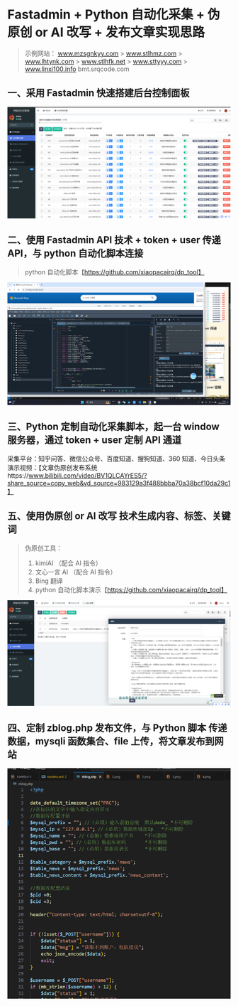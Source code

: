 # Fastadmin + Python 自动化采集 + 伪原创 or AI 改写 + 发布文章实现思路

> 示例网站：
> www.mzsgnkyy.com > www.stlhmz.com > www.lhtynk.com > www.stlhfk.net > www.sttyyy.com > www.linxi100.info
> bmt.srqcode.com

## 一、采用 Fastadmin 快速搭建后台控制面板

![img](1.png)

## 二、使用 Fastadmin API 技术 + token + user 传递 API，与 python 自动化脚本连接

> python 自动化脚本【https://github.com/xiaopacairq/dp_tool】

![img](5.png)

## 三、Python 定制自动化采集脚本，起一台 window 服务器，通过 token + user 定制 API 通道

采集平台：知乎问答、微信公众号、百度知道、搜狗知道、360 知道、今日头条
演示视频：【文章伪原创发布系统https://www.bilibili.com/video/BV1QLCAYrES5/?share_source=copy_web&vd_source=983129a3f488bbba70a38bcf10da29c1】

## 五、使用伪原创 or AI 改写 技术生成内容、标签、关键词

> 伪原创工具：
>
> 1.  kimiAI （配合 AI 指令）
> 2.  文心一言 AI （配合 AI 指令）
> 3.  Bing 翻译
> 4.  python 自动化脚本演示【https://github.com/xiaopacairq/dp_tool】

![img](4.png)

## 四、定制 zblog.php 发布文件，与 Python 脚本 传递数据，mysqli 函数集合、file 上传，将文章发布到网站

![img](6.png)
